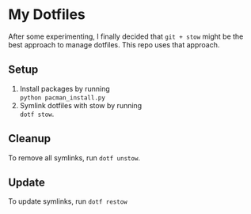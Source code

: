 # My Dotfiles

After some experimenting, I finally decided that `git + stow` might be the best
approach to manage dotfiles. This repo uses that approach.

## Setup
1. Install packages by running  
  `python pacman_install.py`  
2. Symlink dotfiles with stow by running  
   `dotf stow`.

## Cleanup
To remove all symlinks, run `dotf unstow`.

## Update
To update symlinks, run `dotf restow`
